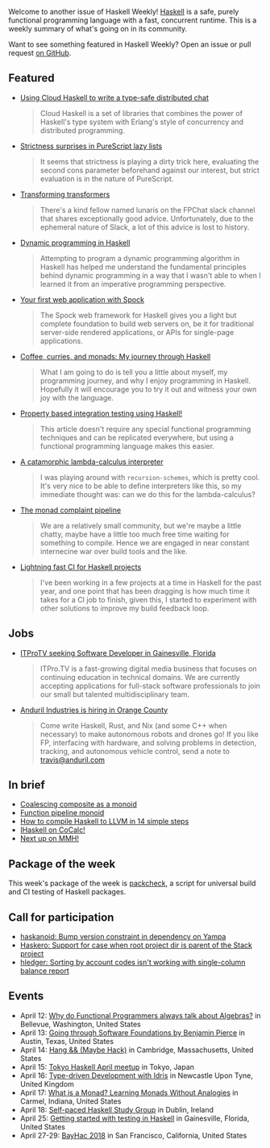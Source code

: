 <!-- 2018-04-12 -->

Welcome to another issue of Haskell Weekly!
[Haskell](https://www.haskell.org) is a safe, purely functional programming language with a fast, concurrent runtime.
This is a weekly summary of what's going on in its community.

Want to see something featured in Haskell Weekly?
Open an issue or pull request [on GitHub](https://github.com/haskellweekly/haskellweekly.github.io).

## Featured

-   [Using Cloud Haskell to write a type-safe distributed chat](https://www.stackbuilders.com/tutorials/haskell/cloud-haskell/)

    > Cloud Haskell is a set of libraries that combines the power of Haskell's type system with Erlang's style of concurrency and distributed programming.

-   [Strictness surprises in PureScript lazy lists](https://www.schoolofhaskell.com/user/griba/lazy_lists_on_strict_purescript)

    > It seems that strictness is playing a dirty trick here, evaluating the second cons parameter beforehand against our interest, but strict evaluation is in the nature of PureScript.

-   [Transforming transformers](https://www.parsonsmatt.org/2018/04/10/transforming_transformers.html)

    > There's a kind fellow named lunaris on the FPChat slack channel that shares exceptionally good advice. Unfortunately, due to the ephemeral nature of Slack, a lot of this advice is lost to history.

-   [Dynamic programming in Haskell](https://whatthefunctional.wordpress.com/2018/04/09/dynamic-programming-in-haskell/)

    > Attempting to program a dynamic programming algorithm in Haskell has helped me understand the fundamental principles behind dynamic programming in a way that I wasn't able to when I learned it from an imperative programming perspective.

-   [Your first web application with Spock](https://haskell-at-work.com/episodes/2018-04-09-your-first-web-application-with-spock.html)

    > The Spock web framework for Haskell gives you a light but complete foundation to build web servers on, be it for traditional server-side rendered applications, or APIs for single-page applications.

-   [Coffee, curries, and monads: My journey through Haskell](https://medium.com/@fintan.halpenny/coffee-curries-and-monads-my-journey-through-haskell-5a199bab7a3f)

    > What I am going to do is tell you a little about myself, my programming journey, and why I enjoy programming in Haskell. Hopefully it will encourage you to try it out and witness your own joy with the language.

-   [Property based integration testing using Haskell!](https://functional.works-hub.com/learn/property-based-integration-testing-using-haskell-6c25c)

    > This article doesn't require any special functional programming techniques and can be replicated everywhere, but using a functional programming language makes this easier.

-   [A catamorphic lambda-calculus interpreter](https://www.michaelpj.com/blog/2018/04/08/catamorphic-lc-interpreter.html)

    > I was playing around with `recursion-schemes`, which is pretty cool. It's very nice to be able to define interpreters like this, so my immediate thought was: can we do this for the lambda-calculus?

-   [The monad complaint pipeline](https://argumatronic.com/posts/2018-04-07-monad-complaints.html)

    > We are a relatively small community, but we're maybe a little chatty, maybe have a little too much free time waiting for something to compile. Hence we are engaged in near constant internecine war over build tools and the like.

-   [Lightning fast CI for Haskell projects](https://blog.roman-gonzalez.ca/post/172746394387/lightning-fast-ci-for-haskell-projects)

    > I've been working in a few projects at a time in Haskell for the past year, and one point that has been dragging is how much time it takes for a CI job to finish, given this, I started to experiment with other solutions to improve my build feedback loop.

## Jobs

-   [ITProTV seeking Software Developer in Gainesville, Florida](https://functionaljobs.com/jobs/9080-software-engineer-developer-at-itprotv)

    > ITPro.TV is a fast-growing digital media business that focuses on continuing education in technical domains. We are currently accepting applications for full-stack software professionals to join our small but talented multidisciplinary team.

-   [Anduril Industries is hiring in Orange County](https://www.anduril.com)

    > Come write Haskell, Rust, and Nix (and some C++ when necessary) to make autonomous robots and drones go! If you like FP, interfacing with hardware, and solving problems in detection, tracking, and autonomous vehicle control, send a note to <travis@anduril.com>

## In brief

-   [Coalescing composite as a monoid](http://blog.ploeh.dk/2018/04/09/coalescing-composite-as-a-monoid/)
-   [Function pipeline monoid](https://typeclasses.com/news/2018-04-a-monoid-is)
-   [How to compile Haskell to LLVM in 14 simple steps](https://github.com/Lemmih/lhc/blob/d398017ae52e8c830ed40bfd4a2e4cd2d5eb2903/PIPELINE.md)
-   [IHaskell on CoCalc!](http://vaibhavsagar.com/blog/2018/04/08/ihaskell-cocalc/index.html)
-   [Next up on MMH!](https://mmhaskell.com/blog/2018/4/9/next-up-on-mmh)

## Package of the week

This week's package of the week is [packcheck](https://hackage.haskell.org/package/packcheck-0.3.0),
a script for universal build and CI testing of Haskell packages.

## Call for participation

-   [haskanoid: Bump version constraint in dependency on Yampa](https://github.com/ivanperez-keera/haskanoid/issues/61)
-   [Haskero: Support for case when root project dir is parent of the Stack project](https://gitlab.com/vannnns/haskero/issues/58)
-   [hledger: Sorting by account codes isn't working with single-column balance report](https://github.com/simonmichael/hledger/issues/727)

## Events

-   April 12: [Why do Functional Programmers always talk about Algebras?](https://www.meetup.com/Eastside-Fun-c-tional-Programming-Group/events/248722662/) in Bellevue, Washington, United States
-   April 13: [Going through Software Foundations by Benjamin Pierce](https://www.meetup.com/Austin-Types-Theorems-and-Programming-Languages/events/249172494/) in Austin, Texas, United States
-   April 14: [Hang && (Maybe Hack)](https://www.meetup.com/Weekly-Functional-Programming-Meetup/events/249414785/) in Cambridge, Massachusetts, United States
-   April 15: [Tokyo Haskell April meetup](https://www.meetup.com/Tokyo-Haskell-Meetup/events/248833521/) in Tokyo, Japan
-   April 16: [Type-driven Development with Idris](https://www.meetup.com/FP-North-East/events/xwwjfpyxgbvb/) in Newcastle Upon Tyne, United Kingdom
-   April 17: [What is a Monad? Learning Monads Without Analogies](https://www.meetup.com/Indy-FP/events/249371555/) in Carmel, Indiana, United States
-   April 18: [Self-paced Haskell Study Group](https://www.meetup.com/haskell-dublin-meetup/events/249428074/) in Dublin, Ireland
-   April 25: [Getting started with testing in Haskell](https://www.meetup.com/Gainesville-Functional-Programming-Meetup/events/dhnnnpyxgbhc/) in Gainesville, Florida, United States
-   April 27-29: [BayHac 2018](https://wiki.haskell.org/BayHac2018) in San Francisco, California, United States
